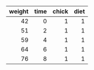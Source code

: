 |   weight |   time |   chick |   diet |
|---------:|-------:|--------:|-------:|
|       42 |      0 |       1 |      1 |
|       51 |      2 |       1 |      1 |
|       59 |      4 |       1 |      1 |
|       64 |      6 |       1 |      1 |
|       76 |      8 |       1 |      1 |